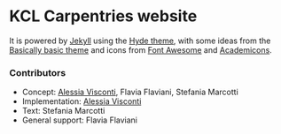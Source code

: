 # KCL Carpentries website

It is powered by [Jekyll](http://github.com/mojombo/jekyll) using the [Hyde theme](https://github.com/poole/hyde), with some ideas from the [Basically basic theme](https://github.com/mmistakes/jekyll-theme-basically-basic) and icons from [Font Awesome](https://fontawesome.com/) and [Academicons](https://jpswalsh.github.io/academicons/).

### Contributors

* Concept: [Alessia Visconti](alesssia.github.io), Flavia Flaviani, Stefania Marcotti
* Implementation: [Alessia Visconti](alesssia.github.io)
* Text: Stefania Marcotti
* General support: Flavia Flaviani